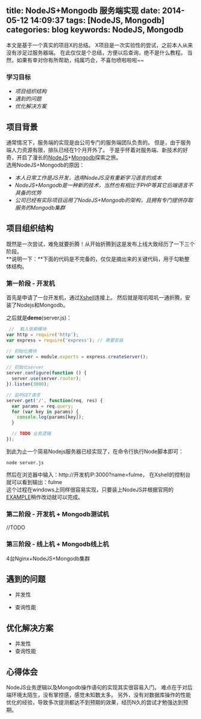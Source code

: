 title: NodeJS+Mongodb 服务端实现
date: 2014-05-12 14:09:37
tags: [NodeJS, Mongodb]
categories: blog
keywords: NodeJS, Mongodb
---

本文是基于一个真实的项目X的总结。
X项目是一次实验性的尝试，之前本人从来没有涉足过服务器端。
在此仅仅是个总结，方便以后查询，绝不是什么教程。
当然，如果有幸对你有所帮助，纯属巧合，不喜勿喷啦啦啦~~

### 学习目标
- *项目组织结构*
- *遇到的问题*
- *优化解决方案*

## 项目背景
通常情况下，服务端的实现是由公司专门的服务端团队负责的。
但是，由于服务端人力资源有限，排队已经在1个月开外了。
于是乎怀着对服务端、新技术的好奇，开启了漫长的[NodeJS](http://nodejs.org/)+[Mongodb](http://www.mongodb.org/)探索之旅。  
选用NodeJS+Mongodb的原因：
- *本人日常工作是JS开发，选用NodeJS没有重新学习语言的成本*
- *NodeJS+Mongodb是一种新的技术，当然也有相比于PHP等其它后端语言不具备的优势*
- *公司已经有实际项目运用了NodeJS+Mongodb的架构，且拥有专门提供存取服务的Mongodb集群*

## 项目组织结构
既然是一次尝试，难免就要折腾！从开始折腾到这是发布上线大致经历了一下三个阶段。  
**说明一下：**下面的代码是不完备的，仅仅是摘出来的关键代码，用于勾勒整体结构。

### 第一阶段 - 开发机
首先是申请了一台开发机，通过[Xshell](http://www.netsarang.com/products/xsh_overview.html)连接上。
然后就是哐叽哐叽一通折腾，安装了Nodejs和Mongodb。

之后就是**demo**(server.js)：
```js
 //  载入依赖模块
var http = require('http');
var express = require('express'); // 需要安装

// 初始化模块
var server = module.exports = express.createServer();

// 初始化server
server.configure(function () {
  server.use(server.router);
}).listen(3000);

// 监听GET请求
server.get('/', function(req, res) {
  var params = req.query;
  for (var key in params) {
    console.log(params[key]);
  }

  // TODO 业务逻辑
});
```
到此为止一个简易Nodejs服务器已经实现了，在命令行执行Node脚本即可：
```shell
node server.js
```
然后在浏览器中输入：http://开发机IP:3000?name=fulme，
在Xshell的控制台就可以看到输出：fulme  
这个过程在windows上同样很容易实现，只要装上NodeJS并根据官网的[EXAMPLE](http://nodejs.org/)稍作改动就可以完成。

### 第二阶段 - 开发机 + Mongodb测试机
//TODO

### 第三阶段 - 线上机 + Mongodb线上机
4台Nginx+NodeJS+Mongodb集群

## 遇到的问题
- 并发性

- 查询性能

## 优化解决方案
- 并发性
- 查询性能

## 心得体会
NodeJS业务逻辑以及Mongodb操作语句的实现其实很容易入门。
难点在于对后端环境太陌生，没有掌控感，感觉未知数太多。
另外，没有对数据库操作的性能优化的经验，导致多次提测都达不到预期的效果，经历N久的尝试才勉强达到预期。

